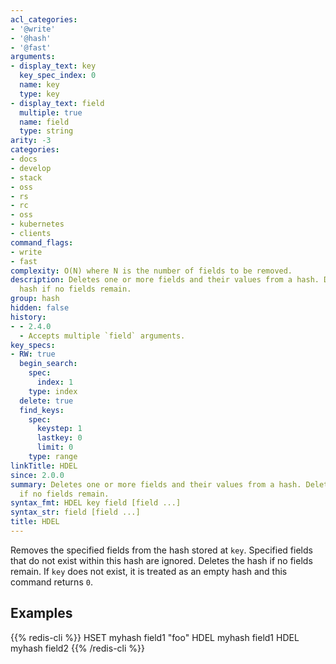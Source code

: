 ```yaml
---
acl_categories:
- '@write'
- '@hash'
- '@fast'
arguments:
- display_text: key
  key_spec_index: 0
  name: key
  type: key
- display_text: field
  multiple: true
  name: field
  type: string
arity: -3
categories:
- docs
- develop
- stack
- oss
- rs
- rc
- oss
- kubernetes
- clients
command_flags:
- write
- fast
complexity: O(N) where N is the number of fields to be removed.
description: Deletes one or more fields and their values from a hash. Deletes the
  hash if no fields remain.
group: hash
hidden: false
history:
- - 2.4.0
  - Accepts multiple `field` arguments.
key_specs:
- RW: true
  begin_search:
    spec:
      index: 1
    type: index
  delete: true
  find_keys:
    spec:
      keystep: 1
      lastkey: 0
      limit: 0
    type: range
linkTitle: HDEL
since: 2.0.0
summary: Deletes one or more fields and their values from a hash. Deletes the hash
  if no fields remain.
syntax_fmt: HDEL key field [field ...]
syntax_str: field [field ...]
title: HDEL
---
```

Removes the specified fields from the hash stored at `key`.
Specified fields that do not exist within this hash are ignored.
Deletes the hash if no fields remain.
If `key` does not exist, it is treated as an empty hash and this command returns
`0`.

## Examples

{{% redis-cli %}}
HSET myhash field1 "foo"
HDEL myhash field1
HDEL myhash field2
{{% /redis-cli %}}

